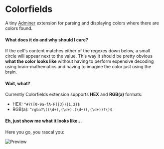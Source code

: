 # Colorfields

A tiny [Adminer](https://www.adminer.org/) extension for parsing and displaying colors where there are colors found.

#### What does it do and why should I care?

If the cell's content matches either of the regexes down below, a small circle will appear next to the value. This way it should be pretty obvious **what the color looks like** without having to perform expensive decoding using brain-mathematics and having to imagine the color just using the brain.

#### Wait, what?

Currently Colorfields extension supports **HEX** and **RGB(a)** formats:
- HEX: `^#?([0-9a-fA-F]{3}){1,2}$`
- RGB(a): `^rgba?\((\d+),(\d+),(\d+)(,(\d+))?\)$`

#### Eh, just show me what it looks like...

Here you go, you rascal you:

![Preview](http://i.imgur.com/CyS2ncP.png)
